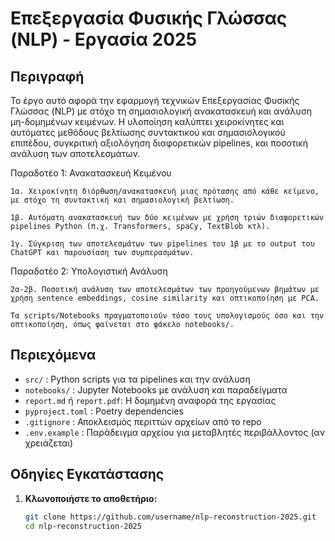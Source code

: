 # Επεξεργασία Φυσικής Γλώσσας (NLP) - Εργασία 2025

## Περιγραφή

Το έργο αυτό αφορά την εφαρμογή τεχνικών Επεξεργασίας Φυσικής Γλώσσας (NLP) με στόχο τη σημασιολογική ανακατασκευή και 
ανάλυση μη-δομημένων κειμένων. Η υλοποίηση καλύπτει χειροκίνητες και αυτόματες μεθόδους βελτίωσης συντακτικού και 
σημασιολογικού επιπέδου, συγκριτική αξιολόγηση διαφορετικών pipelines, και ποσοτική ανάλυση των αποτελεσμάτων.


Παραδοτέο 1: Ανακατασκευή Κειμένου

    1α. Χειροκίνητη διόρθωση/ανακατασκευή μιας πρότασης από κάθε κείμενο, με στόχο τη συντακτική και σημασιολογική βελτίωση.

    1β. Αυτόματη ανακατασκευή των δύο κειμένων με χρήση τριών διαφορετικών pipelines Python (π.χ. Transformers, spaCy, TextBlob κτλ).

    1γ. Σύγκριση των αποτελεσμάτων των pipelines του 1β με το output του ChatGPT και παρουσίαση των συμπερασμάτων.

Παραδοτέο 2: Υπολογιστική Ανάλυση

    2α-2β. Ποσοτική ανάλυση των αποτελεσμάτων των προηγούμενων βημάτων με χρήση sentence embeddings, cosine similarity και οπτικοποίηση με PCA.

    Τα scripts/Notebooks πραγματοποιούν τόσο τους υπολογισμούς όσο και την οπτικοποίηση, όπως φαίνεται στο φάκελο notebooks/.

## Περιεχόμενα

- `src/` : Python scripts για τα pipelines και την ανάλυση
- `notebooks/` : Jupyter Notebooks με ανάλυση και παραδείγματα
- `report.md` ή `report.pdf`: Η δομημένη αναφορά της εργασίας
- `pyproject.toml` : Poetry dependencies
- `.gitignore` : Αποκλεισμός περιττών αρχείων από το repo
- `.env.example` : Παράδειγμα αρχείου για μεταβλητές περιβάλλοντος (αν χρειάζεται)

## Οδηγίες Εγκατάστασης

1. **Κλωνοποιήστε το αποθετήριο:**
   ```bash
   git clone https://github.com/username/nlp-reconstruction-2025.git
   cd nlp-reconstruction-2025
